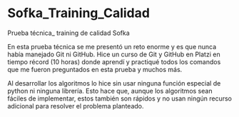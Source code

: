 # Sofka_Training_Calidad
Prueba técnica_ training de calidad Sofka


En esta prueba técnica se me presentó un reto enorme y  es que nunca había manejado Git ni GitHub. Hice un curso de Git y GitHub en Platzi en tiempo récord (10 horas) donde aprendí y practiqué todos los comandos que me fueron preguntados en esta prueba y muchos más. 

Al desarrollar los algoritmos lo hice sin usar ninguna función especial de python ni ninguna librería. Esto hace que, aunque los algoritmos sean fáciles de implementar, estos también son rápidos y no usan ningún recurso adicional para resolver el problema planteado.
